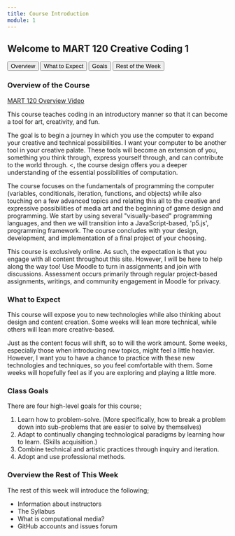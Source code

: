 ```yaml
---
title: Course Introduction
module: 1
---
```


## Welcome to MART 120 Creative Coding 1


<div class="tab">
  <button class="tablinks" onclick="openTab(event, 'Overview')" id="defaultOpen">Overview</button>
  <button class="tablinks" onclick="openTab(event, 'Expect')">What to Expect</button>
  <button class="tablinks" onclick="openTab(event, 'Goals')">Goals</button>
  <button class="tablinks" onclick="openTab(event, 'Week')">Rest of the Week</button>
  
</div>

<script>
		// Get the element with id="defaultOpen" and click on it
		document.getElementById("defaultOpen").click();
</script>
	
<!-- Tab content -->
<div id="Overview" class="tabcontent">
<h3> Overview of the Course</h3>
<P>
<a href="//www.youtube.com/embed/qXGofNmqSS0" data-lity>MART 120 Overview Video</a>
</p>
<p>
This course teaches coding in an introductory manner so that it can become a tool for art, creativity, and fun.
</p>
<p>
The goal is to begin a journey in which you use the computer to expand your creative and technical possibilities.  I want your computer to be another tool in your creative palate. These tools will become an extension of you, something you think through, express yourself through, and can contribute to the world through. <, the course design offers you a deeper understanding of the essential possibilities of computation.
</p>
<p>
The course focuses on the fundamentals of programming the computer (variables, conditionals, iteration, functions, and objects) while also touching on a few advanced topics and relating this all to the creative and expressive possibilities of media art and the beginning of game design and programming. We start by using several "visually-based" programming languages, and then we will transition into a JavaScript-based, 'p5.js', programming framework. The course concludes with your design, development, and implementation of a final project of your choosing.
</p>
<p>
This course is exclusively online. As such, the expectation is that you engage with all content throughout this site.  However, I will be here to help along the way too!  Use Moodle to turn in assignments and join with discussions. Assessment occurs primarily through regular project-based assignments, writings, and community engagement in Moodle for privacy.
</p>
</div>

<div id="Expect" class="tabcontent">
<h3> What to Expect</h3>
<p>
This course will expose you to new technologies while also thinking about design and content creation. Some weeks will lean more technical, while others will lean more creative-based.
</p>
<p>
Just as the content focus will shift, so to will the work amount. Some weeks, especially those when introducing new topics, might feel a little heavier. However, I want you to have a chance to practice with these new technologies and techniques, so you feel comfortable with them. Some weeks will hopefully feel as if you are exploring and playing a little more.
</p>
</div>

<div id="Goals" class="tabcontent">
<h3>Class Goals</h3>
<p>
There are four high-level goals for this course;
</p>
<ol>
<li> Learn how to problem-solve. (More specifically, how to break a problem down into sub-problems that are easier to solve by themselves)</li>
<li> Adapt to continually changing technological paradigms by learning how to learn. (Skills acquisition.)</li>
<li> Combine technical and artistic practices through inquiry and iteration.</li>
<li> Adopt and use professional methods.</li>
</ol>
</div>

<div id="Week" class="tabcontent">

<h3>Overview the Rest of This Week</h3>
<p>
The rest of this week will introduce the following;
</p>
<ul>
<li> Information about instructors</li>
<li> The Syllabus</li>
<li> What is computational media?</li>
<li> GitHub accounts and issues forum </li>
</ul>
</div>